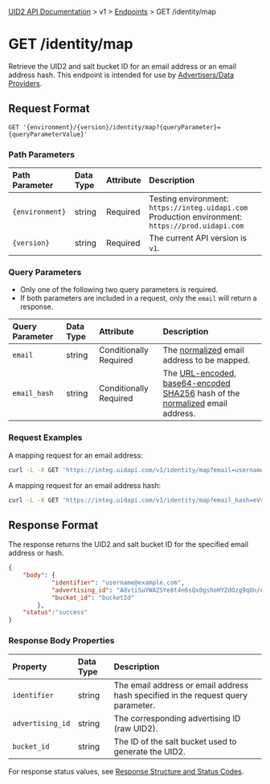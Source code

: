 [UID2 API Documentation](../../README.md) > v1 > [Endpoints](./README.md) > GET /identity/map

# GET /identity/map

Retrieve the UID2 and salt bucket ID for an email address or an email address hash. This endpoint is intended for use by [Advertisers/Data Providers](../guides/advertiser-dataprovider-guide.md).


## Request Format

```GET '{environment}/{version}/identity/map?{queryParameter}={queryParameterValue}'```

### Path Parameters

| Path Parameter | Data Type | Attribute | Description |
| :--- | :--- | :--- | :--- |
| `{environment}` | string | Required | Testing environment: `https://integ.uidapi.com`<br/>Production environment: `https://prod.uidapi.com` |
| `{version}` | string | Required | The current API version is `v1`. |

###  Query Parameters

* Only one of the following two query parameters is required. 
* If both parameters are included in a request, only the `email` will return a response.

| Query Parameter | Data Type | Attribute | Description |
| :--- | :--- | :--- | :--- |
| `email` | string | Conditionally Required | The [normalized](../../README.md#emailnormalization) email address to be mapped. |
| `email_hash` | string | Conditionally Required | The [URL-encoded, base64-encoded SHA256](../../README.md#encoding-email-hashes) hash of the [normalized](../../README.md#emailnormalization) email address. |

### Request Examples

A mapping request for an email address:

```sh
curl -L -X GET 'https://integ.uidapi.com/v1/identity/map?email=username@example.com' -H 'Authorization: Bearer YourTokenBV3tua4BXNw+HVUFpxLlGy8nWN6mtgMlIk='
```
A mapping request for an email address hash:

```sh
curl -L -X GET 'https://integ.uidapi.com/v1/identity/map?email_hash=eVvLS%2FVg%2BYZ6%2Bz3i0NOpSXYyQAfEXqCZ7BTpAjFUBUc%3D' -H 'Authorization: Bearer YourTokenBV3tua4BXNw+HVUFpxLlGy8nWN6mtgMlIk='
```

## Response Format

The response returns the UID2 and salt bucket ID for the specified email address or hash.

```json
{
    "body": {
            "identifier": "username@example.com",
            "advertising_id": "AdvtiSuYWAZSYe8t4n6sQx0gshoHYZdOzg9qUn/eKgE=",
            "bucket_id": "bucketId"
        },
    "status":"success"
}
```

### Response Body Properties

| Property | Data Type | Description |
| :--- | :--- | :--- |
| `identifier` | string | The email address or email address hash specified in the request query parameter. |
| `advertising_id` | string | The corresponding advertising ID (raw UID2). |
| `bucket_id` | string | The ID of the salt bucket used to generate the UID2. |

For response status values, see [Response Structure and Status Codes](../../../api/README.md#response-structure-and-status-codes).
